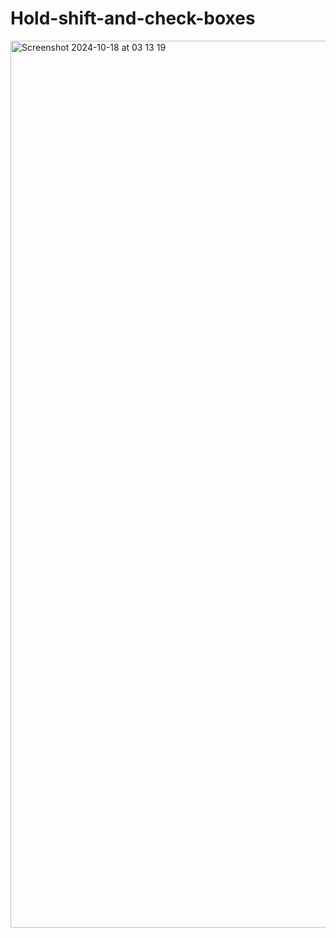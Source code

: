 # Hold-shift-and-check-boxes

<img width="1419" alt="Screenshot 2024-10-18 at 03 13 19" src="https://github.com/user-attachments/assets/ce05c3c8-f3a5-4208-aa19-979258c6ef17">
